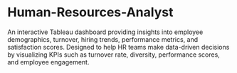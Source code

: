 # Human-Resources-Analyst
An interactive Tableau dashboard providing insights into employee demographics, turnover, hiring trends, performance metrics, and satisfaction scores. Designed to help HR teams make data-driven decisions by visualizing KPIs such as turnover rate, diversity, performance scores, and employee engagement.
